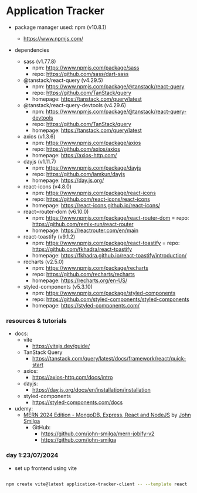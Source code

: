 # Application Tracker

- package manager used: npm (v10.8.1)

  - https://www.npmjs.com/

- dependencies

  - sass (v1.77.8)
    - npm: https://www.npmjs.com/package/sass
    - repo: https://github.com/sass/dart-sass
  - @tanstack/react-query (v4.29.5)
    - npm: https://www.npmjs.com/package/@tanstack/react-query
    - repo: https://github.com/TanStack/query
    - homepage: https://tanstack.com/query/latest
  - @tanstack/react-query-devtools (v4.29.6)
    - npm: https://www.npmjs.com/package/@tanstack/react-query-devtools
    - repo: https://github.com/TanStack/query
    - homepage: https://tanstack.com/query/latest
  - axios (v1.3.6)
    - npm: https://www.npmjs.com/package/axios
    - repo: https://github.com/axios/axios
    - homepage: https://axios-http.com/
  - dayjs (v1.11.7)
    - npm: https://www.npmjs.com/package/dayjs
    - repo: https://github.com/iamkun/dayjs
    - homepage: https://day.js.org/
  - react-icons (v4.8.0)
    - npm: https://www.npmjs.com/package/react-icons
    - repo: https://github.com/react-icons/react-icons
    - homepage: https://react-icons.github.io/react-icons/
  - react=router-dom (v6.10.0)
    - npm: https://www.npmjs.com/package/react-router-dom
      = repo: https://github.com/remix-run/react-router
    - homepage: https://reactrouter.com/en/main
  - react-toastify (v9.1.2)
    - npm: https://www.npmjs.com/package/react-toastify
      = repo: https://github.com/fkhadra/react-toastify
    - homepage: https://fkhadra.github.io/react-toastify/introduction/
  - recharts (v2.5.0)
    - npm: https://www.npmjs.com/package/recharts
    - repo: https://github.com/recharts/recharts
    - homepage: https://recharts.org/en-US/
  - styled-components (v5.3.10)
    - npm: https://www.npmjs.com/package/styled-components
    - repo: https://github.com/styled-components/styled-components
    - homepage: https://styled-components.com/

### resources & tutorials

- docs:
  - vite
    - https://vitejs.dev/guide/
  - TanStack Query
    - https://tanstack.com/query/latest/docs/framework/react/quick-start
  - axios:
    - https://axios-http.com/docs/intro
  - dayjs:
    - https://day.js.org/docs/en/installation/installation
  - styled-components
    - https://styled-components.com/docs
- udemy:
  - [MERN 2024 Edition - MongoDB, Express, React and NodeJS](https://www.udemy.com/course/mern-stack-course-mongodb-express-react-and-nodejs/) by [John Smilga](https://www.udemy.com/user/janis-smilga-3/)
    - GitHub:
      - https://github.com/john-smilga/mern-jobify-v2
      - https://github.com/john-smilga

### day 1:23/07/2024

- set up frontend using vite

```zsh

npm create vite@latest application-tracker-client -- --template react

```
